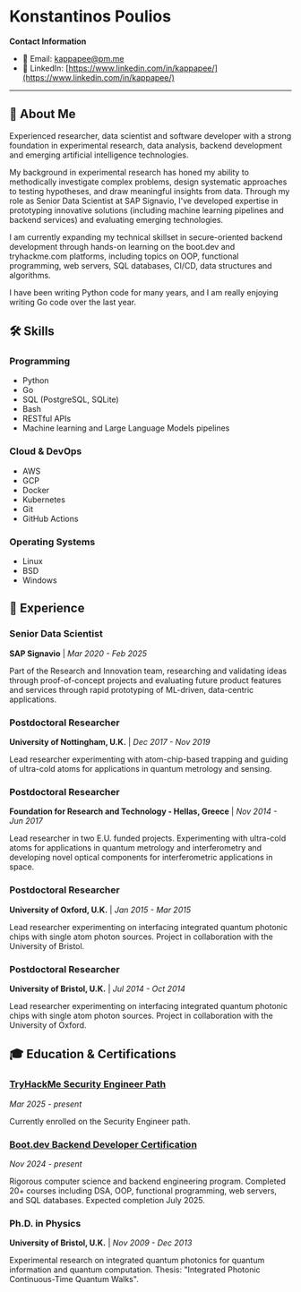 # Konstantinos Poulios

**Contact Information**
- 📧 Email: [kappapee@pm.me](mailto:kappapee@pm.me)
- 💼 LinkedIn: [https://www.linkedin.com/in/kappapee/](https://www.linkedin.com/in/kappapee/)

---

## 🚀 About Me

Experienced researcher, data scientist and software developer with a strong foundation in experimental research, data analysis, backend development and emerging artificial intelligence technologies. 

My background in experimental research has honed my ability to methodically investigate complex problems, design systematic approaches to testing hypotheses, and draw meaningful insights from data. Through my role as Senior Data Scientist at SAP Signavio, I've developed expertise in prototyping innovative solutions (including machine learning pipelines and backend services) and evaluating emerging technologies. 

I am currently expanding my technical skillset in secure-oriented backend development through hands-on learning on the boot.dev and tryhackme.com platforms, including topics on OOP, functional programming, web servers, SQL databases, CI/CD, data structures and algorithms. 

I have been writing Python code for many years, and I am really enjoying writing Go code over the last year.

## 🛠️ Skills


### Programming
- Python
- Go
- SQL (PostgreSQL, SQLite)
- Bash
- RESTful APIs
- Machine learning and Large Language Models pipelines

### Cloud & DevOps
- AWS
- GCP
- Docker
- Kubernetes
- Git
- GitHub Actions

### Operating Systems
- Linux
- BSD
- Windows


## 💼 Experience


### Senior Data Scientist
**SAP Signavio** | *Mar 2020 - Feb 2025*

Part of the Research and Innovation team, researching and validating ideas through proof-of-concept projects and evaluating future product features and services through rapid prototyping of ML-driven, data-centric applications.


### Postdoctoral Researcher
**University of Nottingham, U.K.** | *Dec 2017 - Nov 2019*

Lead researcher experimenting with atom-chip-based trapping and guiding of ultra-cold atoms for applications in quantum metrology and sensing.


### Postdoctoral Researcher
**Foundation for Research and Technology - Hellas, Greece** | *Nov 2014 - Jun 2017*

Lead researcher in two E.U. funded projects. Experimenting with ultra-cold atoms for applications in quantum metrology and interferometry and developing novel optical components for interferometric applications in space.


### Postdoctoral Researcher
**University of Oxford, U.K.** | *Jan 2015 - Mar 2015*

Lead researcher experimenting on interfacing integrated quantum photonic chips with single atom photon sources. Project in collaboration with the University of Bristol.


### Postdoctoral Researcher
**University of Bristol, U.K.** | *Jul 2014 - Oct 2014*

Lead researcher experimenting on interfacing integrated quantum photonic chips with single atom photon sources. Project in collaboration with the University of Oxford.



## 🎓 Education & Certifications


### [TryHackMe Security Engineer Path](https://tryhackme.com/p/kappapee)
*Mar 2025 - present*

Currently enrolled on the Security Engineer path.


### [Boot.dev Backend Developer Certification](https://www.boot.dev/u/kappapee)
*Nov 2024 - present*

Rigorous computer science and backend engineering program. Completed 20+ courses including DSA, OOP, functional programming, web servers, and SQL databases. Expected completion July 2025.


### Ph.D. in Physics
**University of Bristol, U.K.** | *Nov 2009 - Dec 2013*

Experimental research on integrated quantum photonics for quantum information and quantum computation. Thesis: "Integrated Photonic Continuous-Time Quantum Walks".
